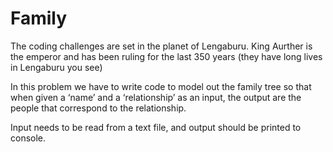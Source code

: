 # Family
The coding challenges are set in the planet of Lengaburu. King Aurther is the emperor and has been ruling for the last 350 years (they have long lives in Lengaburu you see)

In this problem we have to write code to model out the  family tree so that when given a ‘name’ and a ‘relationship’ as an input, the output are the people that correspond to the relationship.

Input needs to be read from a text file, and output should be printed to console. 
